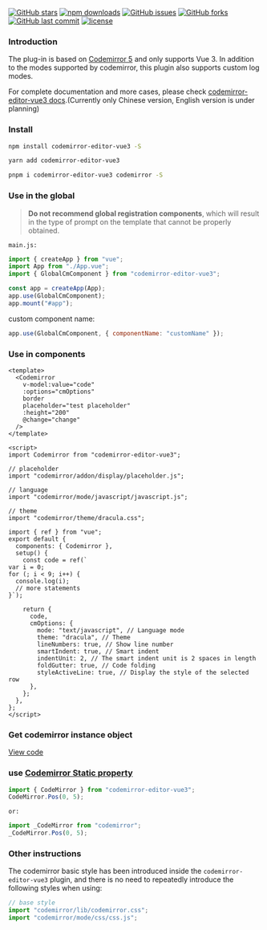 [![GitHub stars](https://img.shields.io/github/stars/RennCheung/codemirror-editor-vue3)](https://github.com/RennCheung/codemirror-editor-vue3/stargazers)
[![npm downloads](https://img.shields.io/npm/dt/codemirror-editor-vue3)](https://github.com/RennCheung/codemirror-editor-vue3)
[![GitHub issues](https://img.shields.io/github/issues/RennCheung/codemirror-editor-vue3)](https://github.com/RennCheung/codemirror-editor-vue3/issues)
[![GitHub forks](https://img.shields.io/github/forks/RennCheung/codemirror-editor-vue3)](https://github.com/RennCheung/codemirror-editor-vue3/network)
[![GitHub last commit](https://img.shields.io/github/last-commit/RennCheung/codemirror-editor-vue3)](https://github.com/RennCheung/codemirror-editor-vue3)
[![license](https://img.shields.io/github/license/RennCheung/codemirror-editor-vue3)](https://github.com/RennCheung/codemirror-editor-vue3)

### Introduction

The plug-in is based on [Codemirror 5](http://codemirror.net/) and only supports Vue 3. In addition to the modes supported by codemirror, this plugin also supports custom log modes.

For complete documentation and more cases, please check [codemirror-editor-vue3 docs](https://renncheung.github.io/codemirror-editor-vue3/index.html).(Currently only Chinese version, English version is under planning)

### Install

```bash
npm install codemirror-editor-vue3 -S
```

```bash
yarn add codemirror-editor-vue3
```

```bash
pnpm i codemirror-editor-vue3 codemirror -S
```

### Use in the global

> **Do not recommend global registration components**, which will result in the type of prompt on the template that cannot be properly obtained.

`main.js:`

```js
import { createApp } from "vue";
import App from "./App.vue";
import { GlobalCmComponent } from "codemirror-editor-vue3";

const app = createApp(App);
app.use(GlobalCmComponent);
app.mount("#app");
```

custom component name:

```js
app.use(GlobalCmComponent, { componentName: "customName" });
```

### Use in components

```vue
<template>
  <Codemirror
    v-model:value="code"
    :options="cmOptions"
    border
    placeholder="test placeholder"
    :height="200"
    @change="change"
  />
</template>

<script>
import Codemirror from "codemirror-editor-vue3";

// placeholder
import "codemirror/addon/display/placeholder.js";

// language
import "codemirror/mode/javascript/javascript.js";

// theme
import "codemirror/theme/dracula.css";

import { ref } from "vue";
export default {
  components: { Codemirror },
  setup() {
    const code = ref(`
var i = 0;
for (; i < 9; i++) {
  console.log(i);
  // more statements
}`);

    return {
      code,
      cmOptions: {
        mode: "text/javascript", // Language mode
        theme: "dracula", // Theme
        lineNumbers: true, // Show line number
        smartIndent: true, // Smart indent
        indentUnit: 2, // The smart indent unit is 2 spaces in length
        foldGutter: true, // Code folding
        styleActiveLine: true, // Display the style of the selected row
      },
    };
  },
};
</script>
```

### Get codemirror instance object

[View code](https://renncheung.github.io/codemirror-editor-vue3/instructions/cminstance.html)

### use [Codemirror Static property](https://codemirror.net/doc/manual.html#api_static)

```js
import { CodeMirror } from "codemirror-editor-vue3";
CodeMirror.Pos(0, 5);
```

`or:`

```js
import _CodeMirror from "codemirror";
_CodeMirror.Pos(0, 5);
```

### Other instructions

The codemirror basic style has been introduced inside the `codemirror-editor-vue3` plugin, and there is no need to repeatedly introduce the following styles when using:

```js
// base style
import "codemirror/lib/codemirror.css";
import "codemirror/mode/css/css.js";
```
